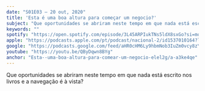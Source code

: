 ```yaml
---
date: "S01E03 — 20 out, 2020"
title: 'Esta é uma boa altura para começar um negocio?'
subject: "Que oportunidades se abriram neste tempo em que nada está escrito nos livros e a navegação é à vista?"
keywords: ""
spotify: "https://open.spotify.com/episode/3L45ARPIukTNs5ldX8sxGo?si=moMVkxSORA2WlkrmTTQBrg"
apple: "https://podcasts.apple.com/pt/podcast/nacional-2/id1537010164?l=en&i=1000495706664"
google: "https://podcasts.google.com/feed/aHR0cHM6Ly9hbmNob3IuZm0vcy8zYzVjOWFjYy9wb2RjYXN0L3Jzcw/episode/ZDA1MzNiOTQtNDJjZi00YzYzLWIyOTktZjM5ODUzNjk1OTIz?sa=X&ved=0CAkQkfYCahcKEwi4oMKMnPXsAhUAAAAAHQAAAAAQCg"
youtube: "https://youtu.be/QByDqwn8BYg"
anchor: "Esta--uma-boa-altura-para-comear-um-negocio-elel2g/a-a3ke4qe"
---
```


Que oportunidades se abriram neste tempo em que nada está escrito nos livros e a navegação é à vista?